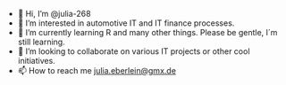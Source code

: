 - 👋 Hi, I’m @julia-268
- 👀 I’m interested in automotive IT and IT finance processes.
- 🌱 I’m currently learning R and many other things. Please be gentle, I´m still learning.
- 💞️ I’m looking to collaborate on various IT projects or other cool initiatives. 
- 📫 How to reach me julia.eberlein@gmx.de

<!---
julia-268/julia-268 is a ✨ special ✨ repository because its `README.md` (this file) appears on your GitHub profile.
You can click the Preview link to take a look at your changes.
--->

